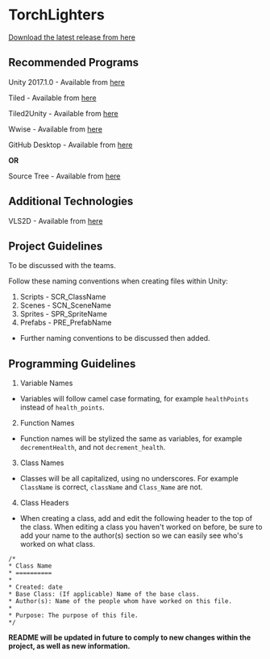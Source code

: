 # TorchLighters
[Download the latest release from here](https://github.com/KappaRepublic/TorchLighters/releases)

## Recommended Programs

Unity 2017.1.0 - Available from [here](https://unity3d.com/get-unity/download/archive)

Tiled - Available from [here](http://www.mapeditor.org/) 

Tiled2Unity - Available from [here](https://seanba.itch.io/tiled2unity)

Wwise - Available from [here](https://www.audiokinetic.com/products/wwise/)

GitHub Desktop - Available from [here](https://desktop.github.com/)

**OR** 

Source Tree - Available from [here](https://www.sourcetreeapp.com/)

## Additional Technologies

VLS2D - Available from [here](https://github.com/reveriejake/VLS2D)

## Project Guidelines

To be discussed with the teams.

Follow these naming conventions when creating files within Unity:

1. Scripts - SCR_ClassName
2. Scenes - SCN_SceneName
3. Sprites - SPR_SpriteName
4. Prefabs - PRE_PrefabName
- Further naming conventions to be discussed then added.

## Programming Guidelines

1. Variable Names
* Variables will follow camel case formating, for example `healthPoints` instead of `health_points`.
2. Function Names
* Function names will be stylized the same as variables, for example `decrementHealth`, and not `decrement_health`.
3. Class Names
* Classes will be all capitalized, using no underscores. For example `ClassName` is correct, `className` and `Class_Name` are not.
4. Class Headers
* When creating a class, add and edit the following header to the top of the class. When editing a class you haven't worked on before, be sure to add your name to the author(s) section so we can easily see who's worked on what class.
```
/*
* Class Name
* ==========
* 
* Created: date
* Base Class: (If applicable) Name of the base class.
* Author(s): Name of the people whom have worked on this file.
*
* Purpose: The purpose of this file.
*/
```

**README will be updated in future to comply to new changes within the project, as well as new information.**
